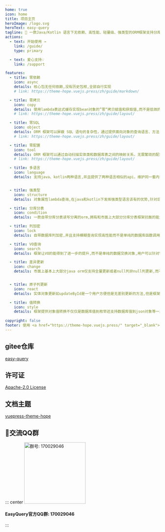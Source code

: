 ```yaml
---
home: true
icon: home
title: 项目主页
heroImage: /logo.svg
heroText: easy-query
tagline: 🚀 一款Java/Kotlin 语言下无依赖、高性能、轻量级、强类型的ORM框架支持分库分表读写分离
actions:
  - text: 开始使用 →
    link: /guide/
    type: primary

  - text: 爱心支持💡
    link: /support

features:
  - title: 零依赖
    icon: async
    details: 核心包无任何依赖,没有历史包袱,全部自行实现
    # link: https://theme-hope.vuejs.press/zh/guide/markdown/

  - title: 零拷贝
    icon: copy
    details: 使用lambda表达式缓存实现bean对象的”零“拷贝赋值和获取值,而不是低效的反射
    # link: https://theme-hope.vuejs.press/zh/guide/layout/

  - title: 零SQL
    icon: object
    details: ORM 框架可以屏蔽 SQL 语句的复杂性，通过提供面向对象的查询语言、方法，简化数据查询和操作强类型更加安全
    # link: https://theme-hope.vuejs.press/zh/guide/layout/

  - title: 零配置
    icon: tool
    details: ORM 框架可以通过自动扫描实体类和数据库表之间的映射关系，无需繁琐的配置文件。
    # link: https://theme-hope.vuejs.press/zh/guide/layout/

  - title: 多语言
    icon: language
    details: 支持java、kotlin两种语言,并且提供了两种语言相似的api，维护同一套内部接口保证两边api仅仅是针对核心功能的扩展


  - title: 强类型
    icon: structure
    details: 对象属性lambda查询,在java和kotlin下发挥强类型语言该有的优势,针对后续的维护非常方便,用户可以完全感知开发时的错误

  - title: 分库分表
    icon: condition
    details: 一款自带分库分表读写分离的orm,拥有和市面上大部分分库分表框架抗衡的能力,并且抽象了业务逻辑可以让用户完全自定义自己的业务逻辑来实现

  - title: 列加密
    icon: lock
    details: 自带数据库列加密,并且支持模糊查询实现高性能而不是单纯的数据库函数调用,并且用户可以自定义自己的加密函数

  - title: VO查询
    icon: search
    details: 框架让VO的能得到了进一步的提升,而不是单纯的数据交换对象,用户可以针对VO的字段进行自动化列选择查询,并且支持自定义VO对象让其更加丰富

  - title: 差异更新
    icon: change
    details: 市面上基本上大部分java orm仅支持全量更新或者null列非null列更新,而不支持差异更新,框架提供差异更新追踪数据变化情况,提高更新sql的强壮性


  - title: 原子列更新
    icon: react
    details: 实体对象更新如updateById是一个用户方便但是无差别更新的方法,但是框架提供了差异更新让其上升到了一个纬度并且在没有乐观锁的情况下支持库存数量级别的原子更新

  - title: 值转换
    icon: style
    details: 框架提供对象值转换不仅仅是数据库值到枚举还支持数据库值到json对象等一系列自定义处理,并且可以配合加密列进行完美处理
    
copyright: false
footer: 使用 <a href="https://theme-hope.vuejs.press/" target="_blank">VuePress Theme Hope</a> 主题 | MIT 协议, 版权所有 © 2019-present Mr.Hope
---
```

## gitee仓库
[easy-query](https://gitee.com/xuejm/easy-query)

## 许可证
[Apache-2.0 License](https://github.com/xuejmnet/easy-query/blob/main/LICENSE)


## 文档主题
[vuepress-theme-hope](https://vuepress-theme-hope.github.io/)

## 🔔交流QQ群
::: center
<img src="/qrcode.jpg" alt="群号: 170029046" class="no-zoom" style="width:200px;">

#### EasyQuery官方QQ群: 170029046
:::


<br/>

